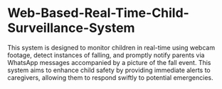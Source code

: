 # Web-Based-Real-Time-Child-Surveillance-System
This system is designed to monitor children in real-time using webcam footage, detect instances of falling, and promptly notify parents via WhatsApp messages accompanied by a picture of the fall event. This system aims to enhance child safety by providing immediate alerts to caregivers, allowing them to respond swiftly to potential emergencies.
